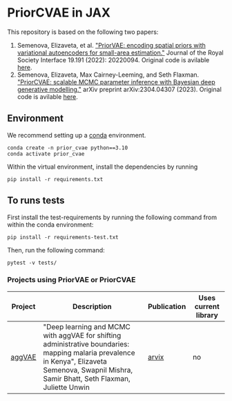 # PriorCVAE in JAX

This repository is based on the following two papers:

1. Semenova, Elizaveta, et al. ["PriorVAE: encoding spatial priors with variational autoencoders for small-area estimation."](https://royalsocietypublishing.org/doi/full/10.1098/rsif.2022.0094) Journal of the Royal Society Interface 19.191 (2022): 20220094. Original code is avilable [here](https://github.com/elizavetasemenova/PriorVAE). 
2. Semenova, Elizaveta, Max Cairney-Leeming, and Seth Flaxman. ["PriorCVAE: scalable MCMC parameter inference with Bayesian deep generative modelling."](https://arxiv.org/abs/2304.04307) arXiv preprint arXiv:2304.04307 (2023). Original code is avilable [here](https://github.com/elizavetasemenova/PriorcVAE).

## Environment

We recommend setting up a [conda](https://docs.conda.io/projects/conda/en/latest/index.html) environment.
```shell
conda create -n prior_cvae python==3.10
conda activate prior_cvae
```

Within the virtual environment, install the dependencies by running
```shell
pip install -r requirements.txt
```

## To runs tests

First install the test-requirements by running the following command from within the conda environment:
```shell
pip install -r requirements-test.txt
```
Then, run the following command:
```shell
pytest -v tests/
```

### Projects using PriorVAE or PriorCVAE


| Project | Description | Publication | Uses current library |
| --- | --- | --- | --- |
| [aggVAE](https://github.com/MLGlobalHealth/aggVAE) | "Deep learning and MCMC with aggVAE for shifting administrative boundaries: mapping malaria prevalence in Kenya", Elizaveta Semenova, Swapnil Mishra, Samir Bhatt, Seth Flaxman, Juliette Unwin | [arvix](https://arxiv.org/pdf/2305.19779.pdf) | no